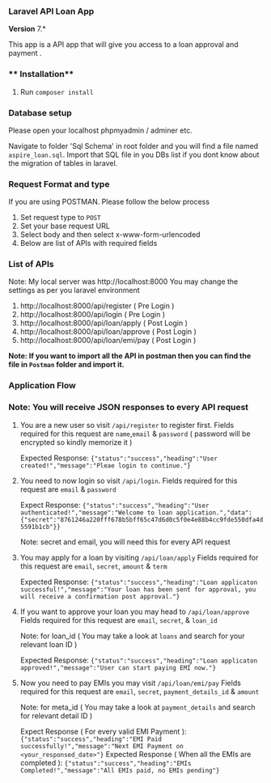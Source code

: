 ### **Laravel API Loan App**

**Version** 7.*

This app is a API app that will give you access to a loan approval and payment .

### ** Installation**
1. Run `composer install`


### **Database setup**

Please open your localhost phpmyadmin / adminer etc.

Navigate to folder 'Sql Schema' in root folder and you will find a file named `aspire_loan.sql`. Import that SQL file in you DBs list if you dont know about the migration of tables in laravel. 

### **Request Format and type**

If you are using POSTMAN. Please follow the below process

1. Set request type to `POST`
2. Set your base request URL
3. Select body and then select x-www-form-urlencoded
4. Below are list of APIs with required fields

### **List of APIs**

Note: My local server was http://localhost:8000 You may change the settings as per you laravel environment

1. http://localhost:8000/api/register ( Pre Login )
2. http://localhost:8000/api/login ( Pre Login )
3. http://localhost:8000/api/loan/apply ( Post Login )
4. http://localhost:8000/api/loan/approve ( Post Login )
5. http://localhost:8000/api/loan/emi/pay ( Post Login )

**Note: If you want to import all the API in postman then you can find the file in `Postman` folder and import it.**

### **Application Flow**

### **Note: You will receive JSON responses to every API request**

1. You are a new user so visit `/api/register` to register first. Fields required for this request are `name`,`email` & `password` ( password will be encrypted so kindly memorize it )

    Expected Response: `{"status":"success","heading":"User created!","message":"Pleae login to continue."}`

2. You need to now login so visit `/api/login`. Fields required for this request are `email` & `password`

    Expect Response: `{"status":"success","heading":"User authenticated!","message":"Welcome to loan application.","data":{"secret":"8761246a220fff678b5bff65c47d6d0c5f0e4e88b4cc9fde550dfa4d5591b1cb"}}`

    Note: secret and email, you will need this for every API request

3. You may apply for a loan by visiting `/api/loan/apply` Fields required for this request are `email`, `secret`, `amount` & `term`

    Expected Response: `{"status":"success","heading":"Loan applicaton successful!","message":"Your loan has been sent for approval, you will receive a confirmation post approval."}`

4. If you want to approve your loan you may head to `/api/loan/approve` Fields required for this request are `email`, `secret`, & `loan_id`

    Note: for loan_id ( You may take a look at `loans` and search for your relevant loan ID )

    Expected Response: `{"status":"success","heading":"Loan applicaton approved!","message":"User can start paying EMI now."}`

5. Now you need to pay EMIs you may visit `/api/loan/emi/pay` Fields required for this request are `email`, `secret`, `payment_details_id` & `amount`

    Note: for meta_id ( You may take a look at `payment_details` and search for relevant detail ID  )

    Expect Response ( For every valid EMI Payment ): `{"status":"success","heading":"EMI Paid successfully!","message":"Next EMI Payment on <your_responsed_date>"}`
    Expected Response ( When all the EMIs are completed ): `{"status":"success","heading":"EMIs Completed!","message":"All EMIs paid, no EMIs pending"}`